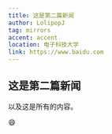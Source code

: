 ```yaml
---
title: 这是第二篇新闻
author: LolipopJ
tag: mirrors
accent: accent
location: 电子科技大学
link: https://www.baidu.com
---
```


## 这是第二篇新闻

以及这是所有的内容。

:smile:
